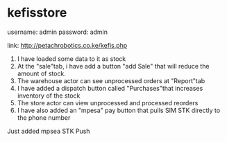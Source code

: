 # kefisstore

username: admin
password: admin

link: 
http://petachrobotics.co.ke/kefis.php

 1) I have loaded some data to it  as stock
 2) At the "sale"tab, i have add a button "add Sale" that will reduce the amount of stock.
 3) The warehouse actor can see unprocessed orders at "Report"tab
 4) I have added a dispatch button called "Purchases"that increases inventory of the stock
 5) The store actor can view  unprocessed and processed reorders
 6) I have also added an "mpesa" pay button that pulls SIM STK directly to the phone number 

Just added mpsea STK Push
 
  
 
